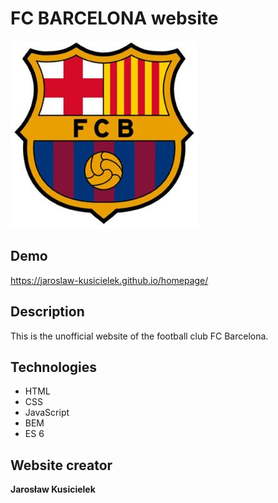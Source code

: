 # FC BARCELONA website

![FC Barca](https://github.com/Jaroslaw-Kusicielek/homepage/blob/main/images/herb.jpg?raw=true)

## Demo

https://jaroslaw-kusicielek.github.io/homepage/

## Description

This is the unofficial website of the football club FC Barcelona.

## Technologies

- HTML
- CSS
- JavaScript
- BEM
- ES 6

## Website creator

**Jarosław Kusicielek**
